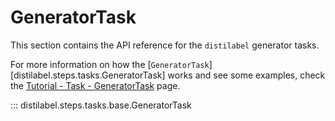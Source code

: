 # GeneratorTask

This section contains the API reference for the `distilabel` generator tasks.

For more information on how the [`GeneratorTask`][distilabel.steps.tasks.GeneratorTask] works and see some examples, check the [Tutorial - Task - GeneratorTask](../../sections/learn/tutorial/task/generator_task.md) page.

::: distilabel.steps.tasks.base.GeneratorTask
